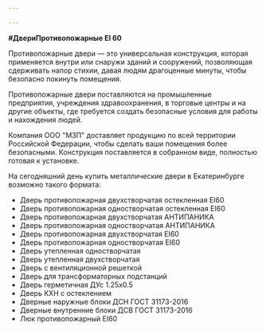 ```yaml
---

---
```

**#ДвериПротивопожарные EI 60**

Противопожарные двери — это универсальная конструкция, которая применяется внутри или снаружи зданий и сооружений, позволяющая сдерживать напор стихии, давая людям драгоценные минуты, чтобы безопасно покинуть помещения.

Противопожарные двери поставляются на промышленные предприятия, учреждения здравоохранения, в торговые центры и на другие объекты, где требуется создать безопасные условия для работы и нахождения людей.

Компания ООО "МЗП" доставляет продукцию по всей территории Российской Федерации, чтобы сделать ваши помещения более безопасными. Конструкция поставляется в собранном виде, полностью готовая к установке.

На сегодняшний день купить металлические двери в Екатеринбурге возможно такого формата:

* Дверь противопожарная двухстворчатая остекленная EI60
* Дверь противопожарная одностворчатая остекленная EI60
* Дверь противопожарная двухстворчатая АНТИПАНИКА 
* Дверь противопожарная одностворчатая АНТИПАНИКА
* Дверь противопожарная двухстворчатая EI60
* Дверь противопожарная одностворчатая EI60
* Дверь утепленная одностворчатая
* Дверь утепленная двухстворчатая
* Дверь с вентиляционной решеткой
* Дверь для трансформаторных подстанций
* Дверь герметичная ДУс 1.25х0.5
* Дверь КХН с остеклением
* Дверные наружные блоки ДСН ГОСТ 31173-2016
* Дверные внутренние блоки ДСВ ГОСТ 31173-2016
* Люк противопожарный EI60